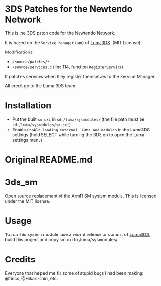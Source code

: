 # 3DS Patches for the Newtendo Network

This is the 3DS patch code for the Newtendo Network.

It is based on the ``Service Manager`` (sm) of [Luma3DS](). (MIT License).

Modifications:

- ``/source/patches/*``
- ``/source/services.c`` (line 114, function ``RegisterService``)

It patches services when they register themselves to the Service Manager.

All credit go to the Luma 3DS team.

# Installation

- Put the built ``sm.cxi`` in ``sd:/luma/sysmodules/`` (the file path must be ``sd:/luma/sysmodules/sm.cxi``)
- Enable ``Enable loading external FIRMs and modules`` in the Luma3DS settings (hold SELECT while turning the 3DS on to open the Luma settings menu)

# Original README.md

# 3ds_sm
Open source replacement of the Arm11 SM system module.
This is licensed under the MIT license.

# Usage
To run this system module, use a recent release or commit of [Luma3DS](https://github.com/LumaTeam/Luma3DS/), build this project and copy sm.cxi to /luma/sysmodules/.

# Credits
Everyone that helped me fix some of stupid bugs I had been making: @fincs, @Hikari-chin, etc.
